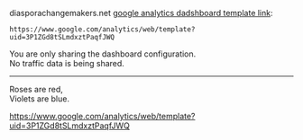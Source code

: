 diasporachangemakers.net [google analytics dadshboard template link](https://www.google.com/analytics/web/template?uid=3P1ZGd8tSLmdxztPaqfJWQ):

    https://www.google.com/analytics/web/template?uid=3P1ZGd8tSLmdxztPaqfJWQ

You are only sharing the dashboard configuration.   
No traffic data is being shared.

---


Roses are red,   
Violets are blue.


https://www.google.com/analytics/web/template?uid=3P1ZGd8tSLmdxztPaqfJWQ